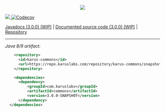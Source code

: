 <p align = "center">
  <img src = "https://i.imgur.com/9oWWOVY.png">
</p>
<a href = "https://travis-ci.org/Pante/Karus-Commons"><img src = "https://travis-ci.org/Pante/Karus-Commons.svg?branch=master"/></a><a href="https://codecov.io/gh/Pante/Karus-Commons"> <img src="https://codecov.io/gh/Pante/Karus-Commons/branch/master/graph/badge.svg" alt="Codecov" /></a>

<a href = "http://repo.karuslabs.com/repository/karus-commons-project/3.0.0-SNAPSHOT/apidocs/overview-summary.html">Javadocs (3.0.0) (WIP)</a> | 
<a href = "https://github.com/Pante/Karus-Commons/tree/Documentation">Documented source code (3.0.0) (WIP)</a> | 
<a href = "http://repo.karuslabs.com/#browse/browse/components:karus-commons">Repository</a>

***
_Java 8/9 artifact:_
```XML
    <repository>
      <id>karus-commons</id>
      <url>https://repo.karuslabs.com/repository/karus-commons/snapshots/</url>
    </repository>

    <dependencies>
      <dependency>
          <groupId>com.karuslabs</groupId>
          <artifactId>commons</artifactId>
          <version>3.0.0-SNAPSHOT</version>
      </dependency>
  </dependencies>
```
